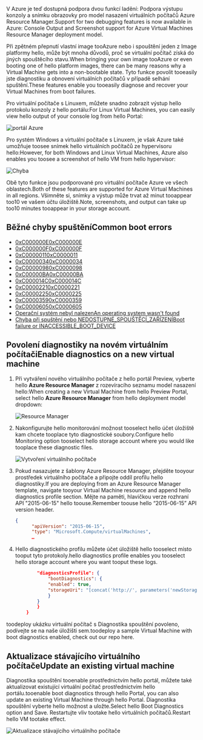 <span data-ttu-id="a659f-101">V Azure je teď dostupná podpora dvou funkcí ladění: Podpora výstupu konzoly a snímku obrazovky pro model nasazení virtuálních počítačů Azure Resource Manager.</span><span class="sxs-lookup"><span data-stu-id="a659f-101">Support for two debugging features is now available in Azure: Console Output and Screenshot support for Azure Virtual Machines Resource Manager deployment model.</span></span> 

<span data-ttu-id="a659f-102">Při zpětném přepnutí vlastní image tooAzure nebo i spouštění jeden z Image platformy hello, může být mnoha důvodů, proč se virtuální počítač získá do jiných spouštěcího stavu.</span><span class="sxs-lookup"><span data-stu-id="a659f-102">When bringing your own image tooAzure or even booting one of hello platform images, there can be many reasons why a Virtual Machine gets into a non-bootable state.</span></span> <span data-ttu-id="a659f-103">Tyto funkce povolit tooeasily jste diagnostiku a obnovení virtuálních počítačů v případě selhání spuštění.</span><span class="sxs-lookup"><span data-stu-id="a659f-103">These features enable you tooeasily diagnose and recover your Virtual Machines from boot failures.</span></span>

<span data-ttu-id="a659f-104">Pro virtuální počítače s Linuxem, můžete snadno zobrazit výstup hello protokolu konzoly z hello portálu:</span><span class="sxs-lookup"><span data-stu-id="a659f-104">For Linux Virtual Machines, you can easily view hello output of your console log from hello Portal:</span></span>

![portál Azure](./media/virtual-machines-common-boot-diagnostics/screenshot1.png)
 
<span data-ttu-id="a659f-106">Pro systém Windows a virtuální počítače s Linuxem, je však Azure také umožňuje toosee snímek hello virtuálních počítačů ze hypervisoru hello:</span><span class="sxs-lookup"><span data-stu-id="a659f-106">However, for both Windows and Linux Virtual Machines, Azure also enables you toosee a screenshot of hello VM from hello hypervisor:</span></span>

![Chyba](./media/virtual-machines-common-boot-diagnostics/screenshot2.png)

<span data-ttu-id="a659f-108">Obě tyto funkce jsou podporované pro virtuální počítače Azure ve všech oblastech.</span><span class="sxs-lookup"><span data-stu-id="a659f-108">Both of these features are supported for Azure Virtual Machines in all regions.</span></span> <span data-ttu-id="a659f-109">Všimněte si, snímky a výstup může trvat až minut tooappear too10 ve vašem účtu úložiště.</span><span class="sxs-lookup"><span data-stu-id="a659f-109">Note, screenshots, and output can take up too10 minutes tooappear in your storage account.</span></span>

## <a name="common-boot-errors"></a><span data-ttu-id="a659f-110">Běžné chyby spuštění</span><span class="sxs-lookup"><span data-stu-id="a659f-110">Common boot errors</span></span>

- [<span data-ttu-id="a659f-111">0xC000000E</span><span class="sxs-lookup"><span data-stu-id="a659f-111">0xC000000E</span></span>](https://support.microsoft.com/help/4010129)
- [<span data-ttu-id="a659f-112">0xC000000F</span><span class="sxs-lookup"><span data-stu-id="a659f-112">0xC000000F</span></span>](https://support.microsoft.com/help/4010130)
- [<span data-ttu-id="a659f-113">0xC0000011</span><span class="sxs-lookup"><span data-stu-id="a659f-113">0xC0000011</span></span>](https://support.microsoft.com/help/4010134)
- [<span data-ttu-id="a659f-114">0xC0000034</span><span class="sxs-lookup"><span data-stu-id="a659f-114">0xC0000034</span></span>](https://support.microsoft.com/help/4010140)
- [<span data-ttu-id="a659f-115">0xC0000098</span><span class="sxs-lookup"><span data-stu-id="a659f-115">0xC0000098</span></span>](https://support.microsoft.com/help/4010137)
- [<span data-ttu-id="a659f-116">0xC00000BA</span><span class="sxs-lookup"><span data-stu-id="a659f-116">0xC00000BA</span></span>](https://support.microsoft.com/help/4010136)
- [<span data-ttu-id="a659f-117">0xC000014C</span><span class="sxs-lookup"><span data-stu-id="a659f-117">0xC000014C</span></span>](https://support.microsoft.com/help/4010141)
- [<span data-ttu-id="a659f-118">0xC0000221</span><span class="sxs-lookup"><span data-stu-id="a659f-118">0xC0000221</span></span>](https://support.microsoft.com/help/4010132)
- [<span data-ttu-id="a659f-119">0xC0000225</span><span class="sxs-lookup"><span data-stu-id="a659f-119">0xC0000225</span></span>](https://support.microsoft.com/help/4010138)
- [<span data-ttu-id="a659f-120">0xC0000359</span><span class="sxs-lookup"><span data-stu-id="a659f-120">0xC0000359</span></span>](https://support.microsoft.com/help/4010135)
- [<span data-ttu-id="a659f-121">0xC0000605</span><span class="sxs-lookup"><span data-stu-id="a659f-121">0xC0000605</span></span>](https://support.microsoft.com/help/4010131)
- [<span data-ttu-id="a659f-122">Operační systém nebyl nalezen</span><span class="sxs-lookup"><span data-stu-id="a659f-122">An operating system wasn't found</span></span>](https://support.microsoft.com/help/4010142)
- [<span data-ttu-id="a659f-123">Chyba při spuštění nebo NEDOSTUPNÉ_SPOUŠTĚCÍ_ZAŘÍZENÍ</span><span class="sxs-lookup"><span data-stu-id="a659f-123">Boot failure or INACCESSIBLE_BOOT_DEVICE</span></span>](https://support.microsoft.com/help/4010143)

## <a name="enable-diagnostics-on-a-new-virtual-machine"></a><span data-ttu-id="a659f-124">Povolení diagnostiky na novém virtuálním počítači</span><span class="sxs-lookup"><span data-stu-id="a659f-124">Enable diagnostics on a new virtual machine</span></span>
1. <span data-ttu-id="a659f-125">Při vytváření nového virtuálního počítače z hello portál Preview, vyberte hello **Azure Resource Manager** z rozevíracího seznamu model nasazení hello:</span><span class="sxs-lookup"><span data-stu-id="a659f-125">When creating a new Virtual Machine from hello Preview Portal, select hello **Azure Resource Manager** from hello deployment model dropdown:</span></span>
 
    ![Resource Manager](./media/virtual-machines-common-boot-diagnostics/screenshot3.jpg)

2. <span data-ttu-id="a659f-127">Nakonfigurujte hello monitorování možnost tooselect hello účet úložiště kam chcete tooplace tyto diagnostické soubory.</span><span class="sxs-lookup"><span data-stu-id="a659f-127">Configure hello Monitoring option tooselect hello storage account where you would like tooplace these diagnostic files.</span></span>
 
    ![Vytvoření virtuálního počítače](./media/virtual-machines-common-boot-diagnostics/screenshot4.jpg)

3. <span data-ttu-id="a659f-129">Pokud nasazujete z šablony Azure Resource Manager, přejděte tooyour prostředek virtuálního počítače a připojte oddíl profilu hello diagnostiky.</span><span class="sxs-lookup"><span data-stu-id="a659f-129">If you are deploying from an Azure Resource Manager template, navigate tooyour Virtual Machine resource and append hello diagnostics profile section.</span></span> <span data-ttu-id="a659f-130">Mějte na paměti, hlavičkou verze rozhraní API "2015-06-15" hello toouse.</span><span class="sxs-lookup"><span data-stu-id="a659f-130">Remember toouse hello “2015-06-15” API version header.</span></span>

    ```json
    {
          "apiVersion": "2015-06-15",
          "type": "Microsoft.Compute/virtualMachines",
          … 
    ```

4. <span data-ttu-id="a659f-131">Hello diagnostického profilu můžete účet úložiště hello tooselect místo tooput tyto protokoly.</span><span class="sxs-lookup"><span data-stu-id="a659f-131">hello diagnostics profile enables you tooselect hello storage account where you want tooput these logs.</span></span>

    ```json
            "diagnosticsProfile": {
                "bootDiagnostics": {
                "enabled": true,
                "storageUri": "[concat('http://', parameters('newStorageAccountName'), '.blob.core.windows.net')]"
                }
            }
            }
        }
    ```

<span data-ttu-id="a659f-132">toodeploy ukázku virtuální počítač s Diagnostika spouštění povoleno, podívejte se na naše úložišti sem.</span><span class="sxs-lookup"><span data-stu-id="a659f-132">toodeploy a sample Virtual Machine with boot diagnostics enabled, check out our repo here.</span></span>

## <a name="update-an-existing-virtual-machine"></a><span data-ttu-id="a659f-133">Aktualizace stávajícího virtuálního počítače</span><span class="sxs-lookup"><span data-stu-id="a659f-133">Update an existing virtual machine</span></span> ##

<span data-ttu-id="a659f-134">Diagnostika spouštění tooenable prostřednictvím hello portál, můžete také aktualizovat existující virtuální počítač prostřednictvím hello portálu.</span><span class="sxs-lookup"><span data-stu-id="a659f-134">tooenable boot diagnostics through hello Portal, you can also update an existing Virtual Machine through hello Portal.</span></span> <span data-ttu-id="a659f-135">Diagnostika spouštění vyberte hello možnost a uložte.</span><span class="sxs-lookup"><span data-stu-id="a659f-135">Select hello Boot Diagnostics option and Save.</span></span> <span data-ttu-id="a659f-136">Restartujte vliv tootake hello virtuálních počítačů.</span><span class="sxs-lookup"><span data-stu-id="a659f-136">Restart hello VM tootake effect.</span></span>

![Aktualizace stávajícího virtuálního počítače](./media/virtual-machines-common-boot-diagnostics/screenshot5.png)


